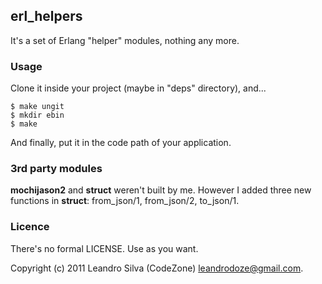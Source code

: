 ## erl_helpers

It's a set of Erlang "helper" modules, nothing any more.

### Usage

Clone it inside your project (maybe in "deps" directory), and...

    $ make ungit
    $ mkdir ebin
    $ make

And finally, put it in the code path of your application.

### 3rd party modules

__mochijason2__ and __struct__ weren't built by me. However I added three new functions in __struct__: from_json/1, from_json/2, to_json/1.

### Licence

There's no formal LICENSE. Use as you want.

Copyright (c) 2011 Leandro Silva (CodeZone) <leandrodoze@gmail.com>.
